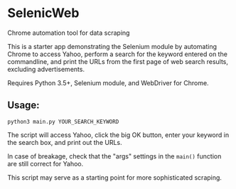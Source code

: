 # SelenicWeb
Chrome automation tool for data scraping

This is a starter app demonstrating the Selenium module by automating 
Chrome to access Yahoo, perform a search for the keyword entered on the 
commandline, and print the URLs from the first page of web search 
results, excluding advertisements.

Requires Python 3.5+, Selenium module, and WebDriver for Chrome.

## Usage:

`python3 main.py YOUR_SEARCH_KEYWORD`

The script will access Yahoo, click the big OK button, enter your 
keyword in the search box, and print out the URLs.

In case of breakage, check that the "args" settings in the `main()` 
function are still correct for Yahoo.

This script may serve as a starting point for more sophisticated 
scraping.
